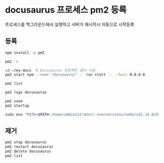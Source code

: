 # docusaurus 프로세스 pm2 등록

프로세스를 백그라운드에서 실행하고 서버가 재시작시 자동으로 시작등록

## 등록

```bash
npm install -g pm2

pm2 -v

cd ~/my-docs  # Docusaurus 프로젝트 폴더 이동
pm2 start npm --name "docusaurus" -- run start -- --host 0.0.0.0

pm2 list

pm2 logs docusaurus

pm2 save
pm2 startup

sudo env "PATH=$PATH:/home/administrator/.nvm/versions/node/v22.14.0/bin" /home/administrator/.nvm/versions/node/v22.14.0/lib/node_modules/pm2/bin/pm2 startup systemd -u administrator --hp /home/administrator
```

## 제거

```bash
pm2 stop docusaurus
pm2 restart docusaurus
pm2 delete docusaurus
pm2 list

```
